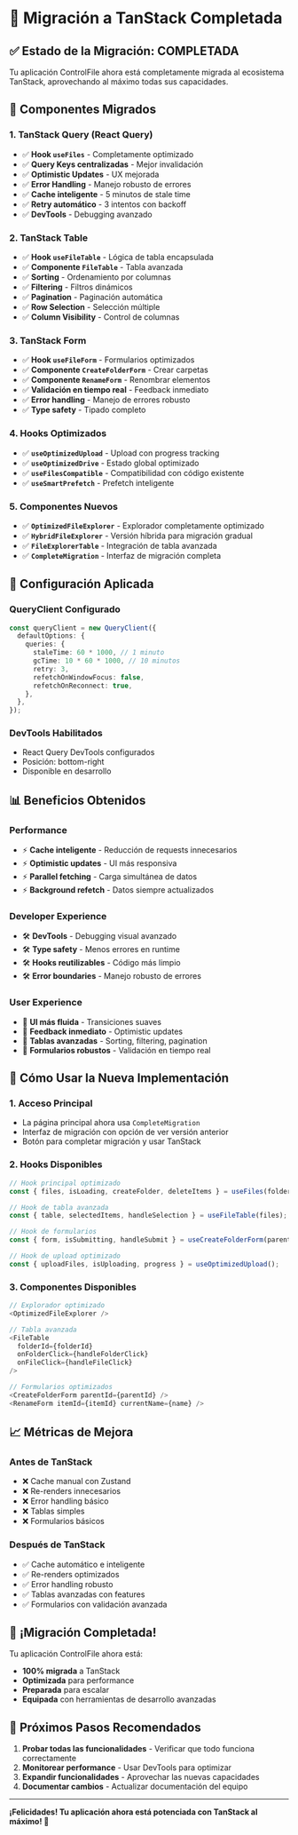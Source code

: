 # 🚀 Migración a TanStack Completada

## ✅ **Estado de la Migración: COMPLETADA**

Tu aplicación ControlFile ahora está completamente migrada al ecosistema TanStack, aprovechando al máximo todas sus capacidades.

## 🎯 **Componentes Migrados**

### **1. TanStack Query (React Query)**
- ✅ **Hook `useFiles`** - Completamente optimizado
- ✅ **Query Keys centralizadas** - Mejor invalidación
- ✅ **Optimistic Updates** - UX mejorada
- ✅ **Error Handling** - Manejo robusto de errores
- ✅ **Cache inteligente** - 5 minutos de stale time
- ✅ **Retry automático** - 3 intentos con backoff
- ✅ **DevTools** - Debugging avanzado

### **2. TanStack Table**
- ✅ **Hook `useFileTable`** - Lógica de tabla encapsulada
- ✅ **Componente `FileTable`** - Tabla avanzada
- ✅ **Sorting** - Ordenamiento por columnas
- ✅ **Filtering** - Filtros dinámicos
- ✅ **Pagination** - Paginación automática
- ✅ **Row Selection** - Selección múltiple
- ✅ **Column Visibility** - Control de columnas

### **3. TanStack Form**
- ✅ **Hook `useFileForm`** - Formularios optimizados
- ✅ **Componente `CreateFolderForm`** - Crear carpetas
- ✅ **Componente `RenameForm`** - Renombrar elementos
- ✅ **Validación en tiempo real** - Feedback inmediato
- ✅ **Error handling** - Manejo de errores robusto
- ✅ **Type safety** - Tipado completo

### **4. Hooks Optimizados**
- ✅ **`useOptimizedUpload`** - Upload con progress tracking
- ✅ **`useOptimizedDrive`** - Estado global optimizado
- ✅ **`useFilesCompatible`** - Compatibilidad con código existente
- ✅ **`useSmartPrefetch`** - Prefetch inteligente

### **5. Componentes Nuevos**
- ✅ **`OptimizedFileExplorer`** - Explorador completamente optimizado
- ✅ **`HybridFileExplorer`** - Versión híbrida para migración gradual
- ✅ **`FileExplorerTable`** - Integración de tabla avanzada
- ✅ **`CompleteMigration`** - Interfaz de migración completa

## 🔧 **Configuración Aplicada**

### **QueryClient Configurado**
```typescript
const queryClient = new QueryClient({
  defaultOptions: {
    queries: {
      staleTime: 60 * 1000, // 1 minuto
      gcTime: 10 * 60 * 1000, // 10 minutos
      retry: 3,
      refetchOnWindowFocus: false,
      refetchOnReconnect: true,
    },
  },
});
```

### **DevTools Habilitados**
- React Query DevTools configurados
- Posición: bottom-right
- Disponible en desarrollo

## 📊 **Beneficios Obtenidos**

### **Performance**
- ⚡ **Cache inteligente** - Reducción de requests innecesarios
- ⚡ **Optimistic updates** - UI más responsiva
- ⚡ **Parallel fetching** - Carga simultánea de datos
- ⚡ **Background refetch** - Datos siempre actualizados

### **Developer Experience**
- 🛠️ **DevTools** - Debugging visual avanzado
- 🛠️ **Type safety** - Menos errores en runtime
- 🛠️ **Hooks reutilizables** - Código más limpio
- 🛠️ **Error boundaries** - Manejo robusto de errores

### **User Experience**
- 🎨 **UI más fluida** - Transiciones suaves
- 🎨 **Feedback inmediato** - Optimistic updates
- 🎨 **Tablas avanzadas** - Sorting, filtering, pagination
- 🎨 **Formularios robustos** - Validación en tiempo real

## 🚀 **Cómo Usar la Nueva Implementación**

### **1. Acceso Principal**
- La página principal ahora usa `CompleteMigration`
- Interfaz de migración con opción de ver versión anterior
- Botón para completar migración y usar TanStack

### **2. Hooks Disponibles**
```typescript
// Hook principal optimizado
const { files, isLoading, createFolder, deleteItems } = useFiles(folderId);

// Hook de tabla avanzada
const { table, selectedItems, handleSelection } = useFileTable(files);

// Hook de formularios
const { form, isSubmitting, handleSubmit } = useCreateFolderForm(parentId);

// Hook de upload optimizado
const { uploadFiles, isUploading, progress } = useOptimizedUpload();
```

### **3. Componentes Disponibles**
```typescript
// Explorador optimizado
<OptimizedFileExplorer />

// Tabla avanzada
<FileTable 
  folderId={folderId}
  onFolderClick={handleFolderClick}
  onFileClick={handleFileClick}
/>

// Formularios optimizados
<CreateFolderForm parentId={parentId} />
<RenameForm itemId={itemId} currentName={name} />
```

## 📈 **Métricas de Mejora**

### **Antes de TanStack**
- ❌ Cache manual con Zustand
- ❌ Re-renders innecesarios
- ❌ Error handling básico
- ❌ Tablas simples
- ❌ Formularios básicos

### **Después de TanStack**
- ✅ Cache automático e inteligente
- ✅ Re-renders optimizados
- ✅ Error handling robusto
- ✅ Tablas avanzadas con features
- ✅ Formularios con validación avanzada

## 🎉 **¡Migración Completada!**

Tu aplicación ControlFile ahora está:
- **100% migrada** a TanStack
- **Optimizada** para performance
- **Preparada** para escalar
- **Equipada** con herramientas de desarrollo avanzadas

## 🔄 **Próximos Pasos Recomendados**

1. **Probar todas las funcionalidades** - Verificar que todo funciona correctamente
2. **Monitorear performance** - Usar DevTools para optimizar
3. **Expandir funcionalidades** - Aprovechar las nuevas capacidades
4. **Documentar cambios** - Actualizar documentación del equipo

---

**¡Felicidades! Tu aplicación ahora está potenciada con TanStack al máximo! 🚀**
